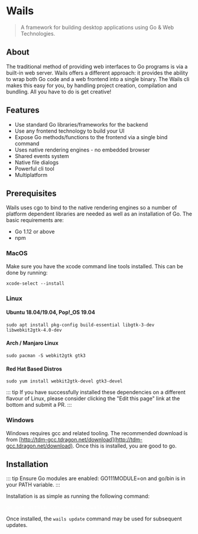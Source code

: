 # Wails

> A framework for building desktop applications using Go & Web Technologies.

## About

The traditional method of providing web interfaces to Go programs is via a built-in web server. Wails offers a different approach: it provides the ability to wrap both Go code and a web frontend into a single binary. The Wails cli makes this easy for you, by handling project creation, compilation and bundling. All you have to do is get creative!

## Features

- Use standard Go libraries/frameworks for the backend
- Use any frontend technology to build your UI
- Expose Go methods/functions to the frontend via a single bind command
- Uses native rendering engines - no embedded browser
- Shared events system
- Native file dialogs
- Powerful cli tool
- Multiplatform

## Prerequisites

Wails uses cgo to bind to the native rendering engines so a number of platform dependent libraries are needed as well as an installation of Go. The basic requirements are:

- Go 1.12 or above 
- npm

### MacOS

Make sure you have the xcode command line tools installed. This can be done by running:

`xcode-select --install`

### Linux

#### Ubuntu 18.04/19.04, Pop!_OS 19.04

`sudo apt install pkg-config build-essential libgtk-3-dev libwebkit2gtk-4.0-dev`

#### Arch / Manjaro Linux

`sudo pacman -S webkit2gtk gtk3`

#### Red Hat Based Distros

`sudo yum install webkit2gtk-devel gtk3-devel`

::: tip
If you have successfully installed these dependencies on a different flavour of Linux, please consider clicking the "Edit this page" link at the bottom and submit a PR.
:::

### Windows

Windows requires gcc and related tooling. The recommended download is from [http://tdm-gcc.tdragon.net/download](http://tdm-gcc.tdragon.net/download). Once this is installed, you are good to go.



## Installation

::: tip
Ensure Go modules are enabled: GO111MODULE=on and go/bin is in your PATH variable.
:::

Installation is as simple as running the following command:

<pre style='color:white'>
go get github.com/wailsapp/wails/cmd/wails
</pre>

Once installed, the `wails update` command may be used for subsequent updates.
